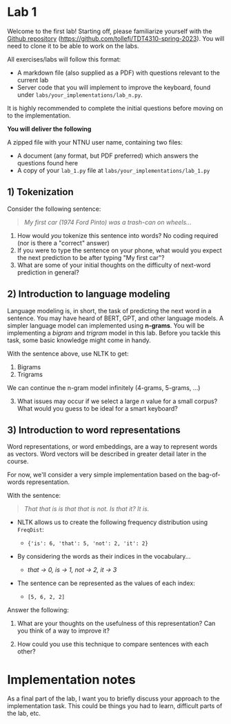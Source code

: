 # Lab 1
Welcome to the first lab! Starting off, please familiarize yourself with the [Github repository](https://github.com/tollefj/TDT4310-spring-2023) (https://github.com/tollefj/TDT4310-spring-2023). You will need to clone it to be able to work on the labs.

All exercises/labs will follow this format:
- A markdown file (also supplied as a PDF) with questions relevant to the current lab
- Server code that you will implement to improve the keyboard, found under `labs/your_implementations/lab_n.py`.

It is highly recommended to complete the initial questions before moving on to the implementation. 

**You will deliver the following**

A zipped file with your NTNU user name, containing two files:

- A document (any format, but PDF preferred) which answers the questions found here
- A copy of your `lab_1.py` file at `labs/your_implementations/lab_1.py`

## 1) Tokenization

Consider the following sentence:

>*My first car (1974 Ford Pinto) was a trash-can on wheels...*

1. How would *you* tokenize this sentence into words? No coding required (nor is there a "correct" answer)
2. If you were to type the sentence on your phone, what would you expect the next prediction to be after typing "My first car"?
3. What are some of your initial thoughts on the difficulty of next-word prediction in general?

## 2) Introduction to language modeling
Language modeling is, in short, the task of predicting the next word in a sentence. You may have heard of BERT, GPT, and other language models. A simpler language model can implemented using **n-grams**. You will be implementing a *bigram* and *trigram* model in this lab. Before you tackle this task, some basic knowledge might come in handy.

With the sentence above, use NLTK to get:

1. Bigrams
2. Trigrams

We can continue the n-gram model infinitely (4-grams, 5-grams, ...)

3. What issues may occur if we select a large $n$ value for a small corpus? What would you guess to be ideal for a smart keyboard?

## 3) Introduction to word representations
Word representations, or word embeddings, are a way to represent words as vectors. Word vectors will be described in greater detail later in the course. 

For now, we'll consider a very simple implementation based on the bag-of-words representation.

With the sentence:

>*That that is is that that is not. Is that it? It is.*

- NLTK allows us to create the following frequency distribution using `FreqDist`:
  - `{'is': 6, 'that': 5, 'not': 2, 'it': 2}`

- By considering the words as their indices in the vocabulary...
  - *that $\rightarrow$ 0, is $\rightarrow$ 1, not $\rightarrow$ 2, it $\rightarrow$ 3*

- The sentence can be represented as the values of each index:
  - `[5, 6, 2, 2]`
  

Answer the following:

1. What are your thoughts on the usefulness of this representation? Can you think of a way to improve it?

2. How could you use this technique to compare sentences with each other?


# Implementation notes
As a final part of the lab, I want you to briefly discuss your approach to the implementation task. This could be things you had to learn, difficult parts of the lab, etc.